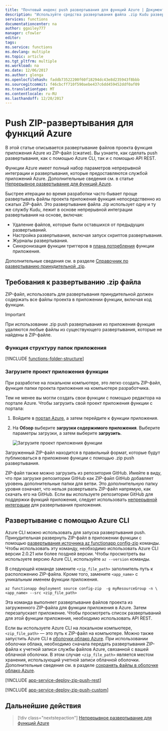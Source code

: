 ```yaml
---
title: "Почтовый индекс push развертывания для функций Azure | Документы Microsoft"
description: "Используйте средства развертывания файла .zip Kudu развертывания службы для публикации функций Azure."
services: functions
documentationcenter: na
author: ggailey777
manager: cfowler
editor: 
tags: 
ms.service: functions
ms.devlang: multiple
ms.topic: article
ms.tgt_pltfrm: multiple
ms.workload: na
ms.date: 12/06/2017
ms.author: glenga
ms.openlocfilehash: faddb73522200f60f18294dc43e8d235943f8bbb
ms.sourcegitcommit: f46cbcff710f590aebe437c6dd459452ddf0af09
ms.translationtype: MT
ms.contentlocale: ru-RU
ms.lasthandoff: 12/20/2017
---
```

# <a name="zip-push-deployment-for-azure-functions"></a>Push ZIP-развертывания для функций Azure 
В этой статье описывается развертывание файлов проекта функция приложения Azure из ZIP-файл (сжатие). Вы узнаете, как сделать push развертывания, как с помощью Azure CLI, так и с помощью API REST. 

Функции Azure имеет полный набор параметров непрерывной интеграции и развертывания, которые предоставляются службой приложений Azure. Дополнительные сведения см. в статье [Непрерывное развертывание для функций Azure](functions-continuous-deployment.md). 

Быстрее итерации во время разработки часто бывает проще развертывать файлы проекта приложения функция непосредственно из сжатых ZIP-файл. Это развертывание файла .zip использует одну и ту же службу Kudu, лежит в основе непрерывной интеграции развертывания на основе, включая:

+ Удаление файлов, которые были оставшихся от предыдущих развертываний.
+ Настройка развертывания, включая запуск скриптов развертывания.
+ Журналы развертывания.
+ Синхронизация функции триггеров в [плана потребления](functions-scale.md) функции приложения.

Дополнительные сведения см. в разделе [Справочник по развертыванию принудительной .zip](https://github.com/projectkudu/kudu/wiki/Deploying-from-a-zip-file). 

## <a name="deployment-zip-file-requirements"></a>Требования к развертыванию .zip файла
ZIP-файл, использовать для развертывания принудительной должен содержать все файлы проекта в приложении функции, включая код функции. 

>[!IMPORTANT]
> При использовании .zip push развертывания из приложения функция удаляются любые файлы из существующего развертывания, которые не найдены в ZIP-файле.  

### <a name="function-app-folder-structure"></a>Функция структуру папок приложения

[!INCLUDE [functions-folder-structure](../../includes/functions-folder-structure.md)]

### <a name="download-your-function-app-project"></a>Загрузите проект приложения функции

При разработке на локальном компьютере, это легко создать ZIP-файл, функция папки проекта приложения на компьютере разработчика. 

Тем не менее вы могли создать свои функции с помощью редактора на портале Azure. Чтобы загрузить свой проект приложения функции с портала: 

1. Войдите в [портал Azure](https://portal.azure.com), а затем перейдите к функции приложения.

2. На **Обзор** выберите **загрузки содержимого приложения**. Выберите параметры загрузки, а затем выберите **загрузить**.     

    ![Загрузите проект приложения функции](./media/deployment-zip-push/download-project.png)

Загруженный ZIP-файл находится в правильный формат, которые будут публиковаться в приложение функции с помощью .zip push развертывания.

ZIP-файл также можно загрузить из репозитория GitHub. Имейте в виду, что при загрузке репозитории GitHub как ZIP-файл GitHub добавляет уровень дополнительные папки для ветви. Это дополнительную папку уровня означает, что нельзя развертывать ZIP-файл напрямую, как скачать его на GitHub. Если вы используете репозитории GitHub для поддержки функций приложения, следует использовать [непрерывной интеграции](functions-continuous-deployment.md) для развертывания приложения.  

## <a name="cli"></a>Развертывание с помощью Azure CLI

Azure CLI можно использовать для запуска развертывания push. Принудительная развернуть ZIP-файл в приложении функции с помощью [развертывания источника az functionapp config-zip](/cli/azure/functionapp/deployment/source#az_functionapp_deployment_source_config_zip) команды. Чтобы использовать эту команду, необходимо использовать Azure CLI версии 2.0.21 или более поздней версии. Чтобы просмотреть вы используете версию Azure CLI, используйте `az --version` команды.

В следующей команде замените `<zip_file_path>` заполнитель путь к расположению ZIP-файла. Кроме того, замените `<app_name>` с уникальным именем функции приложения. 

```azurecli-interactive
az functionapp deployment source config-zip  -g myResourceGroup -n \
<app_name> --src <zip_file_path>
```
Эта команда выполняет развертывание файлов проекта из загруженного ZIP-файла для функции приложения в Azure. Затем перезапускает приложение. Чтобы просмотреть список развертываний для этой функции приложения, необходимо использовать API REST.

Если вы используете Azure CLI на локальном компьютере, `<zip_file_path>` — это путь к ZIP-файл на компьютере. Можно также запустить Azure CLI в [оболочки облако Azure](../cloud-shell/overview.md). При использовании оболочки облака, необходимо сначала передать развертывания ZIP-файла к учетной записи службы файлов Azure, связанной с вашей облачной оболочки. В этом случае `<zip_file_path>` является местом хранения, использующий учетной записи облачной оболочки. Дополнительные сведения см. в разделе [сохранять файлы в оболочке облако Azure](../cloud-shell/persisting-shell-storage.md).


[!INCLUDE [app-service-deploy-zip-push-rest](../../includes/app-service-deploy-zip-push-rest.md)]

[!INCLUDE [app-service-deploy-zip-push-custom](../../includes/app-service-deploy-zip-push-custom.md)]

## <a name="next-steps"></a>Дальнейшие действия

> [!div class="nextstepaction"]
> [Непрерывное развертывание для функций Azure](functions-continuous-deployment.md)

[.zip push deployment reference topic]: https://github.com/projectkudu/kudu/wiki/Deploying-from-a-zip-file
